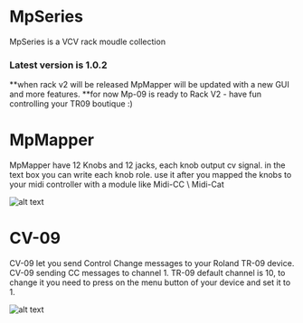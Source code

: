 # MpSeries 
MpSeries is a VCV rack moudle collection 
### Latest version is 1.0.2

**when rack v2 will be released MpMapper will be updated with a new GUI and more features.
**for now Mp-09 is ready to Rack V2 - have fun controlling your TR09 boutique :)

# MpMapper 
 MpMapper have 12 Knobs and 12 jacks, each knob output cv signal.
 in the text box you can write each knob role.
 use it after you mapped the knobs to your midi controller with a module like Midi-CC \ Midi-Cat 
 
![alt text](https://github.com/libermnnn/MpSeries/blob/MpSeries-1.0.1/images/MpMapper.png?raw=true)
 
 
 
# CV-09 

CV-09 let you send Control Change messages to your Roland TR-09 device.
CV-09 sending CC messages to channel 1.
TR-09 default channel is 10, to change it you need to press on the menu button of your device and set it to 1.

![alt text](https://github.com/libermnnn/MpSeries/blob/MpSeries-1.0.1/images/CV-09.png?raw=true)
